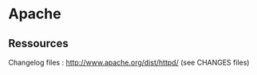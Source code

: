 
# Apache #

## Ressources ##

Changelog files : <http://www.apache.org/dist/httpd/> (see CHANGES files)

